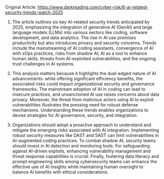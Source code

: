 Original Article: https://www.darkreading.com/cyber-risk/6-ai-related-security-trends-watch-2025

1) The article outlines six key AI-related security trends anticipated by 2025, emphasizing the integration of generative AI (GenAI) and large language models (LLMs) into various sectors like coding, software development, and data analytics. The rise in AI use promises productivity but also introduces privacy and security concerns. Trends include the mainstreaming of AI coding assistants, convergence of AI with xOps practices, risks from shadow AI, AI as a tool to enhance human skills, threats from AI-exploited vulnerabilities, and the ongoing trust challenges in AI systems.

2) This analysis matters because it highlights the dual-edged nature of AI advancements: while offering significant efficiency benefits, the associated risks could impact organizational security and governance frameworks. The mainstream adoption of AI in coding can lead to insecure practices, and unsanctioned AI use raises concerns about data privacy. Moreover, the threat from malicious actors using AI to exploit vulnerabilities illustrates the pressing need for robust defense mechanisms. Understanding these trends enables organizations to devise strategies for AI governance, security, and integration.

3) Organizations should adopt a proactive approach to understand and mitigate the emerging risks associated with AI integration. Implementing robust security measures like DAST and SAST can limit vulnerabilities in AI-augmented coding practices. To combat shadow AI, security teams should invest in AI detection and monitoring tools. For safeguarding against AI-driven exploits, enhancing vulnerability management and threat response capabilities is crucial. Finally, fostering data literacy and prompt engineering skills among cybersecurity teams can enhance the effective use of AI insights while maintaining human oversight to balance AI benefits with ethical considerations.